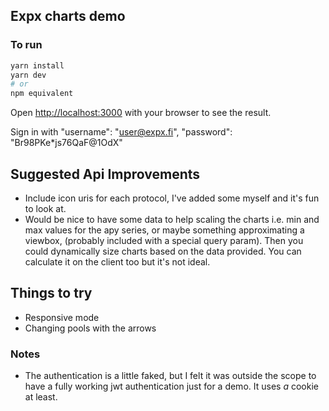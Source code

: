 ## Expx charts demo

### To run

```bash
yarn install
yarn dev
# or
npm equivalent
```

Open [http://localhost:3000](http://localhost:3000) with your browser to see the result.

Sign in with "username": "user@expx.fi", "password": "Br98PKe\*js76QaF@1OdX"

## Suggested Api Improvements

- Include icon uris for each protocol, I've added some myself and it's fun to look at.
- Would be nice to have some data to help scaling the charts i.e. min and max values for the apy series, or maybe something approximating a viewbox, (probably included with a special query param). Then you could dynamically size charts based on the data provided. You can calculate it on the client too but it's not ideal.

## Things to try

- Responsive mode
- Changing pools with the arrows

### Notes

- The authentication is a little faked, but I felt it was outside the scope to have a fully working jwt authentication just for a demo. It uses _a_ cookie at least.

